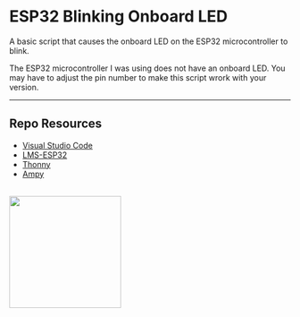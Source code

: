 # ESP32 Blinking Onboard LED

A basic script that causes the onboard LED on the ESP32 microcontroller to blink. 

The ESP32 microcontroller I was using does not have an onboard LED. You may have to adjust the pin number to make this script wrork with your version.

***

## Repo Resources

* [Visual Studio Code](https://code.visualstudio.com/)
* [LMS-ESP32](https://antonsmindstorms.com/product/wifi-python-esp32-board-for-mindstorms/)
* [Thonny](https://thonny.org/)
* [Ampy](https://pypi.org/project/adafruit-ampy/)

<br>
<a href="https://codeadam.ca">
<img src="https://cdn.codeadam.ca/images@1.0.0/codeadam-logo-coloured-horizontal.png" width="200">
</a>
